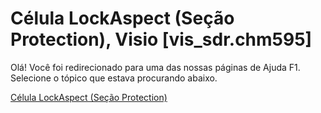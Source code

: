 
# Célula LockAspect (Seção Protection), Visio [vis_sdr.chm595]

Olá! Você foi redirecionado para uma das nossas páginas de Ajuda F1. Selecione o tópico que estava procurando abaixo.

[Célula LockAspect (Seção Protection)](http://msdn.microsoft.com/library/e9bfced5-af29-f86c-8604-44ec9a573229%28Office.15%29.aspx)

